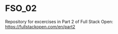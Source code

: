 # FSO_02
Repository for excercises in Part 2 of Full Stack Open: https://fullstackopen.com/en/part2
